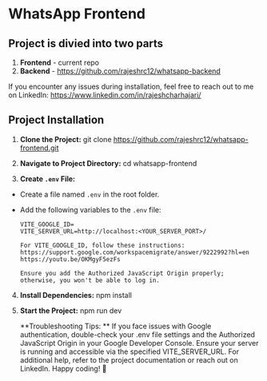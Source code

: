 # WhatsApp Frontend

## Project is divied into two parts
   1. **Frontend** - current repo
   2. **Backend** - https://github.com/rajeshrc12/whatsapp-backend

If you encounter any issues during installation, feel free to reach out to me on LinkedIn: https://www.linkedin.com/in/rajeshcharhajari/

## Project Installation

1. **Clone the Project:**
   git clone https://github.com/rajeshrc12/whatsapp-frontend.git

2. **Navigate to Project Directory:**
   cd whatsapp-frontend

3. **Create `.env` File:**

- Create a file named `.env` in the root folder.
- Add the following variables to the `.env` file:

  ```
  VITE_GOOGLE_ID=
  VITE_SERVER_URL=http://localhost:<YOUR_SERVER_PORT>/
  ```

      For VITE_GOOGLE_ID, follow these instructions:
      https://support.google.com/workspacemigrate/answer/9222992?hl=en
      https://youtu.be/OKMgyF5ezFs

      Ensure you add the Authorized JavaScript Origin properly; otherwise, you won't be able to log in.

4. **Install Dependencies:**
   npm install

5. **Start the Project:**
   npm run dev

   **Troubleshooting Tips: **
   If you face issues with Google authentication, double-check your .env file settings and the Authorized JavaScript Origin in your Google Developer Console.
   Ensure your server is running and accessible via the specified VITE_SERVER_URL.
   For additional help, refer to the project documentation or reach out on LinkedIn.
   Happy coding! 🚀
